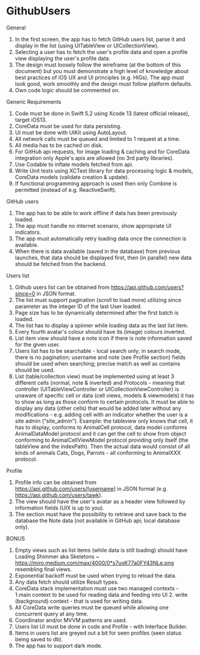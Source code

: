 # GithubUsers

General

1. In the first screen, the app has to fetch GitHub users list, parse it and display in the list
(using UITableView or UICollectionView).
2. Selecting a user has to fetch the user's profile data and open a profile view displaying
the user's profile data.
3. The design must loosely follow the wireframe (at the bottom of this document) but you
must demonstrate a high level of knowledge about best practices of iOS UX and UI
principles (e.g. HIGs). The app must look good, work smoothly and the design must
follow platform defaults.
4. Own code logic should be commented on.

Generic Requirements

1. Code must be done in Swift 5.2 using Xcode 13 (latest official release), target iOS13.
2. CoreData must be used for data persisting.
3. UI must be done with UIKit using AutoLayout.
4. All network calls must be queued and limited to 1 request at a time.
5. All media has to be cached on disk.
6. For GitHub api requests, for image loading & caching and for CoreData integration
only Apple's apis are allowed (no 3rd party libraries).
7. Use Codable to inflate models fetched from api.
8. Write Unit tests using XCTest library for data processing logic & models, CoreData
models (validate creation & update).
9. If functional programming approach is used then only Combine is permitted
(instead of e.g. ReactiveSwift).

GitHub users

1. The app has to be able to work offline if data has been previously loaded.
2. The app must handle no internet scenario, show appropriate UI indicators.
3. The app must automatically retry loading data once the connection is available.
4. When there is data available (saved in the database) from previous launches, that
data should be displayed first, then (in parallel) new data should be fetched from the
backend.

Users list

1. Github users list can be obtained from https://api.github.com/users?since=0 in JSON format.
2. The list must support pagination (scroll to load more) utilizing since parameter as the integer ID of the last User loaded.
3. Page size has to be dynamically determined after the first batch is loaded.
4. The list has to display a spinner while loading data as the last list item.
5. Every fourth avatar's colour should have its (image) colours inverted.
6. List item view should have a note icon if there is note information saved for the given user.
7. Users list has to be searchable - local search only; in search mode, there is no pagination; username and note (see Profile section) fields should be used when searching; precise match as well as contains should be used.
8. List (table/collection view) must be implemented using at least 3 different cells (normal, note & inverted) and Protocols - meaning that controller (UITableViewController or UICollectionViewController) is unaware of specific cell or data (cell views, models & viewmodels) it has to show as long as those conform to certain protocols. It must be able to display any data (other cells) that would be added later without any modifications - e.g. adding cell with an indicator whether the user is a site admin (“site_admin”). Example: the tableview only knows that cell, it has to display, conforms to AnimalCell protocol, data model conforms AnimalDataModel protocol and it can get the cell to show from object conforming to AnimalCellViewModel protocol providing only itself (the tableView and the indexPath). Then the actual data would consist of all kinds of animals Cats, Dogs, Parrots - all conforming to AnimalXXX protocol.

Profile
1. Profile info can be obtained from https://api.github.com/users/[username] in JSON format (e.g. https://api.github.com/users/tawk).
2. The view should have the user's avatar as a header view followed by information fields (UIX is up to you).
3. The section must have the possibility to retrieve and save back to the database the
Note data (not available in GitHub api; local database only).

BONUS
1. Empty views such as list items (while data is still loading) should have Loading Shimmer aka Skeletons ~ https://miro.medium.com/max/4000/0*s7uxK77a0FY43NLe.png resembling final views.
2. Exponential backoff must be used when trying to reload the data.
3. Any data fetch should utilize Result types.
4. CoreData stack implementation must use two managed contexts - 1.main context to be used for reading data and feeding into UI 2. write (background) context - that is used for writing data.
5. All CoreData write queries must be queued while allowing one concurrent query at any time.
6. Coordinator and/or MVVM patterns are used.
7. Users list UI must be done in code and Profile - with Interface Builder.
8. Items in users list are greyed out a bit for seen profiles (seen status being saved to db).
9. The app has to support dark mode.
